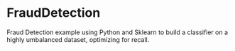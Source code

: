 # FraudDetection
Fraud Detection example using Python and Sklearn to build a classifier on a highly umbalanced dataset, optimizing for recall.
